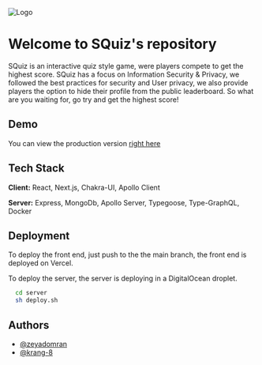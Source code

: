 
![Logo](https://squiz.zeyadomran.com/images/favicon.ico)

    
# Welcome to SQuiz's repository

SQuiz is an interactive quiz style game, were players compete to get the highest score. SQuiz has a focus on Information Security & Privacy, we followed the best practices for security and User privacy, we also provide players the option to hide their profile from the public leaderboard.
So what are you waiting for, go try and get the highest score!

## Demo

You can view the production version [right here](https://squiz.zeyadomran.com)

  
## Tech Stack

**Client:** React, Next.js, Chakra-UI, Apollo Client

**Server:** Express, MongoDb, Apollo Server, Typegoose, Type-GraphQL, Docker

  
## Deployment

To deploy the front end, just push to the the main branch, the front end is deployed on Vercel.

To deploy the server, the server is deploying in a DigitalOcean droplet.

```bash
  cd server
  sh deploy.sh
```
  
## Authors

- [@zeyadomran](https://www.github.com/zeyadomran)
- [@krang-8](https://www.github.com/krang-8)

  
